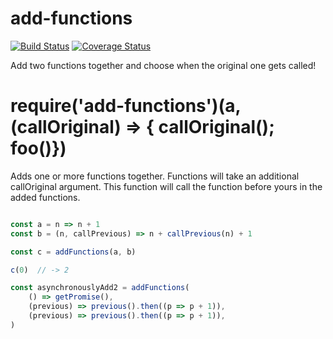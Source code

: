 # add-functions

[![Build Status](https://travis-ci.org/fabiosantoscode/add-functions.svg?branch=master)](https://travis-ci.org/fabiosantoscode/add-functions) [![Coverage Status](https://coveralls.io/repos/github/fabiosantoscode/add-functions/badge.svg)](https://coveralls.io/github/fabiosantoscode/add-functions)

Add two functions together and choose when the original one gets called!

# require('add-functions')(a, (callOriginal) => { callOriginal(); foo()})
Adds one or more functions together. Functions will take an additional callOriginal argument. This function will call the function before yours in the added functions.

```javascript

const a = n => n + 1
const b = (n, callPrevious) => n + callPrevious(n) + 1

const c = addFunctions(a, b)

c(0)  // -> 2
```

```javascript
const asynchronouslyAdd2 = addFunctions(
    () => getPromise(),
    (previous) => previous().then((p => p + 1)),
    (previous) => previous().then((p => p + 1)),
)
```
